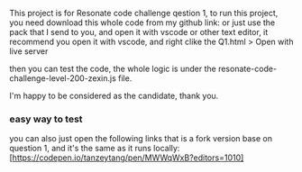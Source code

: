 This project is for Resonate code challenge qestion 1,
to run this project, you need download this whole code from
my github link:
or just use the pack that I send to you, and open it with
vscode or other text editor, it recommend you open it with
vscode, and right clike the Q1.html > Open with live server

then you can test the code, the whole logic is under the
resonate-code-challenge-level-200-zexin.js file.

I'm happy to be considered as the candidate, thank you.

### easy way to test

you can also just open the following links that is a fork version base on question 1, and it's the same as it runs locally:
[https://codepen.io/tanzeytang/pen/MWWqWxB?editors=1010]
